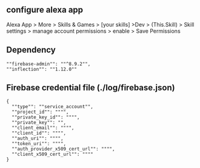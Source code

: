 ## configure alexa app
Alexa App > More > Skills & Games > [your skills] >Dev > (This.Skill) > Skill settings > manage account permissions > enable > Save Permissions

## Dependency
```
""firebase-admin"": ""^8.9.2"",
""inflection"": ""1.12.0""
```

## Firebase credential file (./log/firebase.json)
```
{
  ""type"": ""service_account"",
  ""project_id"": """",
  ""private_key_id"": """",
  ""private_key"": "",
  ""client_email"": """",
  ""client_id"": """",
  ""auth_uri"": """",
  ""token_uri"": """",
  ""auth_provider_x509_cert_url"": """",
  ""client_x509_cert_url"": """"
}
```